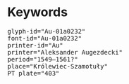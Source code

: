 # Keywords
<pre>
glyph-id="Au-01a0232"
font-id="Au-01a0232"
printer-id="Au"
printer="Aleksander Augezdecki"
period="1549–1561?"
place="Królewiec-Szamotuły"
PT plate="403"
</pre>
